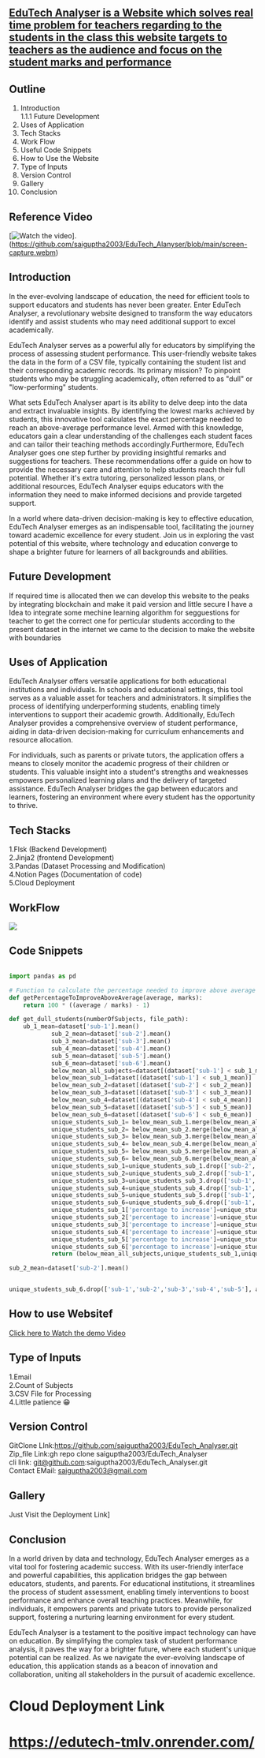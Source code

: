 ## <a href="https://edutech-tmlv.onrender.com/">EduTech Analyser is a Website which solves real time problem for teachers regarding to the students in the class this website targets to teachers as the audience and focus on the student marks and performance </a>

## Outline
1. Introduction<br>
1.1.1  Future Development
2. Uses of Application<br>
3. Tech Stacks<br>
4. Work Flow<br>
5. Useful Code Snippets<br>
6. How to Use the Website<br>
7. Type of Inputs<br>
8. Version Control<br>
9. Gallery<br>
10. Conclusion<br>

## Reference Video 

[![Watch the video](https://i.stack.imgur.com/Vp2cE.png)].(https://github.com/saiguptha2003/EduTech_Alanyser/blob/main/screen-capture.webm)
       
## Introduction 
In the ever-evolving landscape of education, the need for efficient tools to support educators and students has never been greater. Enter EduTech Analyser, a revolutionary website designed to transform the way educators identify and assist students who may need additional support to excel academically.

EduTech Analyser serves as a powerful ally for educators by simplifying the process of assessing student performance. This user-friendly website takes the data in the form of a CSV file, typically containing the student list and their corresponding academic records. Its primary mission? To pinpoint students who may be struggling academically, often referred to as "dull" or "low-performing" students.

What sets EduTech Analyser apart is its ability to delve deep into the data and extract invaluable insights. By identifying the lowest marks achieved by students, this innovative tool calculates the exact percentage needed to reach an above-average performance level. Armed with this knowledge, educators gain a clear understanding of the challenges each student faces and can tailor their teaching methods accordingly.Furthermore, EduTech Analyser goes one step further by providing insightful remarks and suggestions for teachers. These recommendations offer a guide on how to provide the necessary care and attention to help students reach their full potential. Whether it's extra tutoring, personalized lesson plans, or additional resources, EduTech Analyser equips educators with the information they need to make informed decisions and provide targeted support.

In a world where data-driven decision-making is key to effective education, EduTech Analyser emerges as an indispensable tool, facilitating the journey toward academic excellence for every student. Join us in exploring the vast potential of this website, where technology and education converge to shape a brighter future for learners of all backgrounds and abilities.

## Future Development
If required time is allocated then we can develop this website to the peaks by integrating blockchain and make it paid version and little secure 
I have a Idea to integrate some mechine learning algorithm for segguestions for teacher to get the correct one for perticular students according to the present dataset in the internet we came to the decision to make the website with boundaries 

## Uses of Application 
EduTech Analyser offers versatile applications for both educational institutions and individuals. In schools and educational settings, this tool serves as a valuable asset for teachers and administrators. It simplifies the process of identifying underperforming students, enabling timely interventions to support their academic growth. Additionally, EduTech Analyser provides a comprehensive overview of student performance, aiding in data-driven decision-making for curriculum enhancements and resource allocation.

For individuals, such as parents or private tutors, the application offers a means to closely monitor the academic progress of their children or students. This valuable insight into a student's strengths and weaknesses empowers personalized learning plans and the delivery of targeted assistance. EduTech Analyser bridges the gap between educators and learners, fostering an environment where every student has the opportunity to thrive.


## Tech Stacks 
1.Flsk (Backend Development) <br>
2.Jinja2 (frontend Development) <br>
3.Pandas (Dataset Processing and Modification)<br>
4.Notion Pages (Documentation of code)<br>
5.Cloud Deployment<br>

## WorkFlow
<img src="https://github.com/saiguptha2003/EduTech_Alanyser/blob/main/work_flow.png">

## Code Snippets
```python

import pandas as pd

# Function to calculate the percentage needed to improve above average
def getPercentageToImproveAboveAverage(average, marks):
    return 100 * ((average / marks) - 1)

```

```python
def get_dull_students(numberOfSubjects, file_path):
    ub_1_mean=dataset['sub-1'].mean()
            sub_2_mean=dataset['sub-2'].mean()
            sub_3_mean=dataset['sub-3'].mean()
            sub_4_mean=dataset['sub-4'].mean()
            sub_5_mean=dataset['sub-5'].mean()
            sub_6_mean=dataset['sub-6'].mean()
            below_mean_all_subjects=dataset[(dataset['sub-1'] < sub_1_mean) & (dataset['sub-2'] < sub_2_mean) & (dataset['sub-3'] < sub_3_mean) & (dataset['sub-4'] < sub_4_mean) & (dataset['sub-5'] < sub_5_mean) & (dataset['sub-6'] < sub_6_mean)]
            below_mean_sub_1=dataset[(dataset['sub-1'] < sub_1_mean)]
            below_mean_sub_2=dataset[(dataset['sub-2'] < sub_2_mean)]
            below_mean_sub_3=dataset[(dataset['sub-3'] < sub_3_mean)]
            below_mean_sub_4=dataset[(dataset['sub-4'] < sub_4_mean)]
            below_mean_sub_5=dataset[(dataset['sub-5'] < sub_5_mean)]
            below_mean_sub_6=dataset[(dataset['sub-6'] < sub_6_mean)]
            unique_students_sub_1= below_mean_sub_1.merge(below_mean_all_subjects, on=list(below_mean_sub_1.columns), how='left', indicator=True).query('_merge == "left_only"').drop(columns=['_merge'])
            unique_students_sub_2= below_mean_sub_2.merge(below_mean_all_subjects, on=list(below_mean_sub_2.columns), how='left', indicator=True).query('_merge == "left_only"').drop(columns=['_merge'])
            unique_students_sub_3= below_mean_sub_3.merge(below_mean_all_subjects, on=list(below_mean_sub_3.columns), how='left', indicator=True).query('_merge == "left_only"').drop(columns=['_merge'])
            unique_students_sub_4= below_mean_sub_4.merge(below_mean_all_subjects, on=list(below_mean_sub_4.columns), how='left', indicator=True).query('_merge == "left_only"').drop(columns=['_merge'])
            unique_students_sub_5= below_mean_sub_5.merge(below_mean_all_subjects, on=list(below_mean_sub_5.columns), how='left', indicator=True).query('_merge == "left_only"').drop(columns=['_merge'])
            unique_students_sub_6= below_mean_sub_6.merge(below_mean_all_subjects, on=list(below_mean_sub_6.columns), how='left', indicator=True).query('_merge == "left_only"').drop(columns=['_merge'])
            unique_students_sub_1=unique_students_sub_1.drop(['sub-2','sub-3','sub-4','sub-5','sub-6'], axis=1)
            unique_students_sub_2=unique_students_sub_2.drop(['sub-1','sub-3','sub-4','sub-5','sub-6'], axis=1)
            unique_students_sub_3=unique_students_sub_3.drop(['sub-1','sub-2','sub-4','sub-5','sub-6'], axis=1)
            unique_students_sub_4=unique_students_sub_4.drop(['sub-1','sub-2','sub-3','sub-5','sub-6'], axis=1)
            unique_students_sub_5=unique_students_sub_5.drop(['sub-1','sub-2','sub-3','sub-4','sub-6'], axis=1)
            unique_students_sub_6=unique_students_sub_6.drop(['sub-1','sub-2','sub-3','sub-4','sub-5'], axis=1)
            unique_students_sub_1['percentage to increase']=unique_students_sub_1.apply(lambda x: getPercentageToImproveAboveAverage(sub_1_mean,x['sub-1']), axis=1)
            unique_students_sub_2['percentage to increase']=unique_students_sub_2.apply(lambda x: getPercentageToImproveAboveAverage(sub_1_mean,x['sub-2']), axis=1)
            unique_students_sub_3['percentage to increase']=unique_students_sub_3.apply(lambda x: getPercentageToImproveAboveAverage(sub_1_mean,x['sub-3']), axis=1)
            unique_students_sub_4['percentage to increase']=unique_students_sub_4.apply(lambda x: getPercentageToImproveAboveAverage(sub_1_mean,x['sub-4']), axis=1)
            unique_students_sub_5['percentage to increase']=unique_students_sub_5.apply(lambda x: getPercentageToImproveAboveAverage(sub_1_mean,x['sub-5']), axis=1)
            unique_students_sub_6['percentage to increase']=unique_students_sub_6.apply(lambda x: getPercentageToImproveAboveAverage(sub_1_mean,x['sub-6']), axis=1)
            return (below_mean_all_subjects,unique_students_sub_1,unique_students_sub_2,unique_students_sub_3,unique_students_sub_4,unique_students_sub_5,unique_students_sub_6,sub_1_mean,sub_2_mean,sub_3_mean,sub_4_mean,sub_5_mean,sub_6_mean)
```

```python
sub_2_mean=dataset['sub-2'].mean()
```
```python

unique_students_sub_6.drop(['sub-1','sub-2','sub-3','sub-4','sub-5'], axis=1)

```
## How to use Websitef
<a href="">Click here to Watch the demo Video</a>

## Type of Inputs<br>
1.Email <br>
2.Count of Subjects <br>
3.CSV File for Processing <br>
4.Little patience 😁 <br>

## Version Control
GitClone LInk:https://github.com/saiguptha2003/EduTech_Analyser.git<br>
Zip_file Link:gh repo clone saiguptha2003/EduTech_Analyser<br>
cli link: git@github.com:saiguptha2003/EduTech_Analyser.git<br>
Contact EMail: saiguptha2003@gmail.com<br>

## Gallery
Just Visit the Deployment Link]

## Conclusion
In a world driven by data and technology, EduTech Analyser emerges as a vital tool for fostering academic success. With its user-friendly interface and powerful capabilities, this application bridges the gap between educators, students, and parents. For educational institutions, it streamlines the process of student assessment, enabling timely interventions to boost performance and enhance overall teaching practices. Meanwhile, for individuals, it empowers parents and private tutors to provide personalized support, fostering a nurturing learning environment for every student.

EduTech Analyser is a testament to the positive impact technology can have on education. By simplifying the complex task of student performance analysis, it paves the way for a brighter future, where each student's unique potential can be realized. As we navigate the ever-evolving landscape of education, this application stands as a beacon of innovation and collaboration, uniting all stakeholders in the pursuit of academic excellence.


# Cloud Deployment Link 
# <a href="https://edutech-tmlv.onrender.com/">https://edutech-tmlv.onrender.com/</a>

